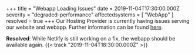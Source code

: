 +++
title = "Webapp Loading Issues"
date = 2019-11-04T17:30:00.000Z
severity = "degraded-performance"
affectedsystems = [
  "WebApp"
]
resolved = true
+++
Our Hosting Provider is currently having issues serving our website and webapp. Further information can be found [here](https://www.netlifystatus.com/).

**Resolved**: While Netlify is still working on a fix, the webapp should be available again. {{< track "2019-11-04T18:30:00.000Z" >}} 